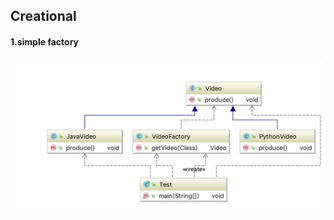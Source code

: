 ## Creational

#### 1.simple factory

![No Image](https://github.com/zhuo95/design_pattern/blob/master/src/main/resources/static/simple_factory.png)